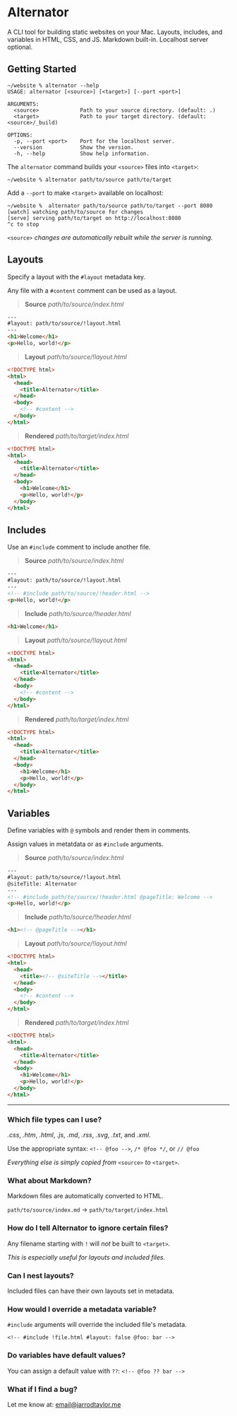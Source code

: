 # Alternator

A CLI tool for building static websites on your Mac.
Layouts, includes, and variables in HTML, CSS, and JS.
Markdown built-in. Localhost server optional.

## Getting Started

```shell
~/website % alternator --help
USAGE: alternator [<source>] [<target>] [--port <port>]

ARGUMENTS:
  <source>             Path to your source directory. (default: .)
  <target>             Path to your target directory. (default: <source>/_build)

OPTIONS:
  -p, --port <port>    Port for the localhost server.
  --version            Show the version.
  -h, --help           Show help information.
```

The `alternator` command builds your `<source>` files into `<target>`:

```shell
~/website % alternator path/to/source path/to/target
```

Add a `--port` to make `<target>` available on localhost:

```shell
~/website %  alternator path/to/source path/to/target --port 8080
[watch] watching path/to/source for changes
[serve] serving path/to/target on http://localhost:8080
^c to stop
```

`<source>` _changes are automatically rebuilt while the server is running._

## Layouts

Specify a layout with the `#layout` metadata key.

Any file with a `#content` comment can be used as a layout.

> **Source** _path/to/source/index.html_

```html
---
#layout: path/to/source/!layout.html
---
<h1>Welcome</h1>
<p>Hello, world!</p>
```

> **Layout** _path/to/source/!layout.html_

```html
<!DOCTYPE html>
<html>
  <head>
    <title>Alternator</title>
  </head>
  <body>
    <!-- #content -->
  </body>
</html>
```

> **Rendered** _path/to/target/index.html_

```html
<!DOCTYPE html>
<html>
  <head>
    <title>Alternator</title>
  </head>
  <body>
    <h1>Welcome</h1>
    <p>Hello, world!</p>
  </body>
</html>
```

## Includes

Use an `#include` comment to include another file.

> **Source** _path/to/source/index.html_

```html
---
#layout: path/to/source/!layout.html
---
<!-- #include path/to/source/!header.html -->
<p>Hello, world!</p>
```

> **Include** _path/to/source/!header.html_

```html
<h1>Welcome</h1>
```

> **Layout** _path/to/source/!layout.html_

```html
<!DOCTYPE html>
<html>
  <head>
    <title>Alternator</title>
  </head>
  <body>
    <!-- #content -->
  </body>
</html>
```

> **Rendered** _path/to/target/index.html_

```html
<!DOCTYPE html>
<html>
  <head>
    <title>Alternator</title>
  </head>
  <body>
    <h1>Welcome</h1>
    <p>Hello, world!</p>
  </body>
</html>
```

## Variables

Define variables with `@` symbols and render them in comments.

Assign values in metatdata or as `#include` arguments.

> **Source** _path/to/source/index.html_

```html
---
#layout: path/to/source/!layout.html
@siteTitle: Alternator
---
<!-- #include path/to/source/!header.html @pageTitle: Welcome -->
<p>Hello, world!</p>
```

> **Include** _path/to/source/!header.html_

```html
<h1><!-- @pageTitle --></h1>
```

> **Layout** _path/to/source/!layout.html_

```html
<!DOCTYPE html>
<html>
  <head>
    <title><!-- @siteTitle --></title>
  </head>
  <body>
    <!-- #content -->
  </body>
</html>
```

> **Rendered** _path/to/target/index.html_

```html
<!DOCTYPE html>
<html>
  <head>
    <title>Alternator</title>
  </head>
  <body>
    <h1>Welcome</h1>
    <p>Hello, world!</p>
  </body>
</html>
```

---

### Which file types can I use?

_.css_, _.htm_, _.html_, _.js_, _.md_, _.rss_, _.svg_, _.txt_, and _.xml_.

<p>
  Use the appropriate syntax:
  <code>&lt;!-- @foo --></code>,
  <code>/* @foo */</code>, or
  <code>// @foo</code>
</p>

_Everything else is simply copied from_ `<source>` _to_ `<target>`.

### What about Markdown?

Markdown files are automatically converted to HTML.

`path/to/source/index.md` &rarr; `path/to/target/index.html`

### How do I tell Alternator to ignore certain files?

Any filename starting with `!` will _not_ be built to `<target>`.

_This is especially useful for layouts and included files._

### Can I nest layouts?

Included files can have their own layouts set in metadata.

### How would I override a metadata variable?

`#include` arguments will override the included file's metadata.

`<!-- #include !file.html #layout: false @foo: bar -->`

### Do variables have default values?

You can assign a default value with `??`: `<!-- @foo ?? bar -->`

### What if I find a bug?

Let me know at: [email@jarrodtaylor.me](mailto:email@jarrodtaylor.me)